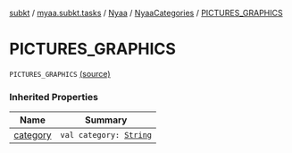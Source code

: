 [subkt](../../../index.md) / [myaa.subkt.tasks](../../index.md) / [Nyaa](../index.md) / [NyaaCategories](index.md) / [PICTURES_GRAPHICS](./-p-i-c-t-u-r-e-s_-g-r-a-p-h-i-c-s.md)

# PICTURES_GRAPHICS

`PICTURES_GRAPHICS` [(source)](https://github.com/Myaamori/SubKt/blob/0.1.9/src/main/kotlin/myaa/subkt/tasks/tasks.kt#L794)

### Inherited Properties

| Name | Summary |
|---|---|
| [category](category.md) | `val category: `[`String`](https://kotlinlang.org/api/latest/jvm/stdlib/kotlin/-string/index.html) |
